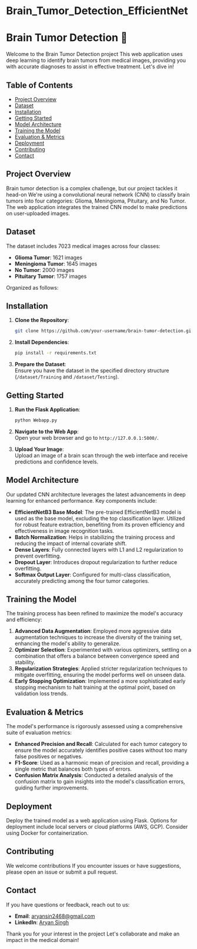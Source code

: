 # Brain_Tumor_Detection_EfficientNet
# Brain Tumor Detection 🧠

Welcome to the Brain Tumor Detection project This web application uses deep learning to identify brain tumors from medical images, providing you with accurate diagnoses to assist in effective treatment. Let's dive in!

## Table of Contents
- [Project Overview](#project-overview)
- [Dataset](#dataset)
- [Installation](#installation)
- [Getting Started](#getting-started)
- [Model Architecture](#model-architecture)
- [Training the Model](#training-the-model)
- [Evaluation & Metrics](#evaluation--metrics)
- [Deployment](#deployment)
- [Contributing](#contributing)
- [Contact](#contact)

## Project Overview
Brain tumor detection is a complex challenge, but our project tackles it head-on We're using a convolutional neural network (CNN) to classify brain tumors into four categories: Glioma, Meningioma, Pituitary, and No Tumor. The web application integrates the trained CNN model to make predictions on user-uploaded images.

## Dataset
The dataset includes 7023 medical images across four classes:

- **Glioma Tumor**: 1621 images
- **Meningioma Tumor**: 1645 images
- **No Tumor**: 2000 images
- **Pituitary Tumor**: 1757 images

Organized as follows:

## Installation
1. **Clone the Repository**:  
    ```bash
    git clone https://github.com/your-username/brain-tumor-detection.git
    ```

2. **Install Dependencies**:  
    ```bash
    pip install -r requirements.txt
    ```

3. **Prepare the Dataset**:  
    Ensure you have the dataset in the specified directory structure (`/dataset/Training` and `/dataset/Testing`).

## Getting Started
1. **Run the Flask Application**:  
    ```bash
    python Webapp.py
    ```

2. **Navigate to the Web App**:  
    Open your web browser and go to `http://127.0.0.1:5000/`.

3. **Upload Your Image**:  
    Upload an image of a brain scan through the web interface and receive predictions and confidence levels.

## Model Architecture
Our updated CNN architecture leverages the latest advancements in deep learning for enhanced performance. Key components include:

- **EfficientNetB3 Base Model**: The pre-trained EfficientNetB3 model is used as the base model, excluding the top classification layer. Utilized for robust feature extraction, benefiting from its proven efficiency and effectiveness in image recognition tasks.
- **Batch Normalization**:  Helps in stabilizing the training process and reducing the impact of internal covariate shift.
- **Dense Layers**: Fully connected layers with L1 and L2 regularization to prevent overfitting.
- **Dropout Layer**: Introduces dropout regularization to further reduce overfitting.
- **Softmax Output Layer**: Configured for multi-class classification, accurately predicting among the four tumor categories.

## Training the Model
The training process has been refined to maximize the model's accuracy and efficiency:

1. **Advanced Data Augmentation**: Employed more aggressive data augmentation techniques to increase the diversity of the training set, enhancing the model's ability to generalize.
2. **Optimizer Selection**: Experimented with various optimizers, settling on a combination that offers a balance between convergence speed and stability.
3. **Regularization Strategies**: Applied stricter regularization techniques to mitigate overfitting, ensuring the model performs well on unseen data.
4. **Early Stopping Optimization**: Implemented a more sophisticated early stopping mechanism to halt training at the optimal point, based on validation loss trends.

## Evaluation & Metrics
The model's performance is rigorously assessed using a comprehensive suite of evaluation metrics:

- **Enhanced Precision and Recall**: Calculated for each tumor category to ensure the model accurately identifies positive cases without too many false positives or negatives.
- **F1-Score**: Used as a harmonic mean of precision and recall, providing a single metric that balances both types of errors.
- **Confusion Matrix Analysis**: Conducted a detailed analysis of the confusion matrix to gain insights into the model's classification errors, guiding further improvements.

## Deployment
Deploy the trained model as a web application using Flask. Options for deployment include local servers or cloud platforms (AWS, GCP). Consider using Docker for containerization.

## Contributing
We welcome contributions If you encounter issues or have suggestions, please open an issue or submit a pull request.

## Contact
If you have questions or feedback, reach out to us:

- **Email**: aryansin2468@gmail.com
- **LinkedIn**: [Aryan Singh](https://www.linkedin.com/in/aryan-singh-162560260/)

Thank you for your interest in the project Let's collaborate and make an impact in the medical domain!
